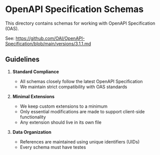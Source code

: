 # OpenAPI Specification Schemas

This directory contains schemas for working with OpenAPI Specification (OAS).

See: https://github.com/OAI/OpenAPI-Specification/blob/main/versions/3.1.1.md

## Guidelines

1. **Standard Compliance**
   - All schemas closely follow the latest OpenAPI Specification
   - We maintain strict compatibility with OAS standards

2. **Minimal Extensions**
   - We keep custom extensions to a minimum
   - Only essential modifications are made to support client-side functionality
   - Any extension should live in its own file

3. **Data Organization**
   - References are maintained using unique identifiers (UIDs)
   - Every schema must have testes
